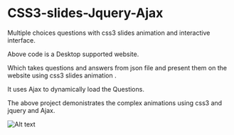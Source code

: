 # CSS3-slides-Jquery-Ajax
Multiple choices questions with css3 slides animation and interactive interface.


Above code is a Desktop supported website.

Which takes questions and answers from json file and present them on the website using css3 slides animation .

It uses Ajax to dynamically load the Questions.

The above project demonistrates the complex animations using css3 and jquery and Ajax.



![Alt text](CSS3-slides-/Screenshot.png?raw=true "Screenshot")
